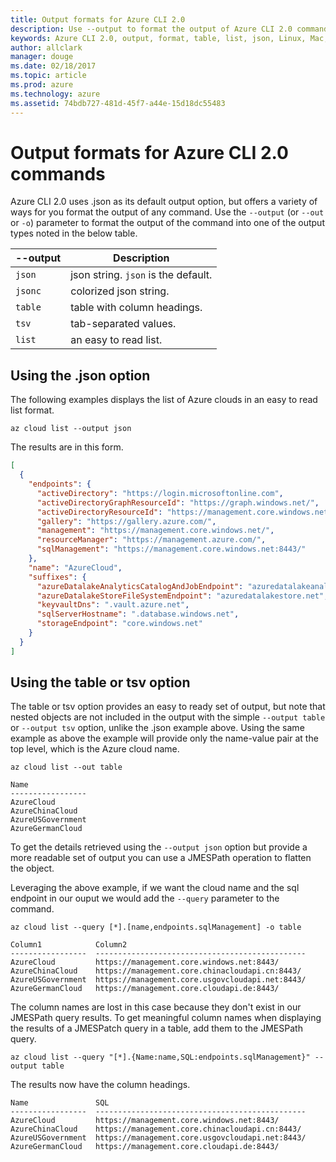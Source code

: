 ```yaml
---
title: Output formats for Azure CLI 2.0 
description: Use --output to format the output of Azure CLI 2.0 commands to tables, lists or json.
keywords: Azure CLI 2.0, output, format, table, list, json, Linux, Mac, Windows, OS X
author: allclark
manager: douge
ms.date: 02/18/2017
ms.topic: article
ms.prod: azure
ms.technology: azure
ms.assetid: 74bdb727-481d-45f7-a44e-15d18dc55483
---
```


# Output formats for Azure CLI 2.0 commands

Azure CLI 2.0 uses .json as its default output option, but offers a variety of ways for you format the output of any command.  Use the `--output` (or `--out` or `-o`) parameter to format the output of the command into one of the output types noted in the below table. 

--output | Description
---------|-------------------------------
`json`   | json string. `json` is the default.
`jsonc`  | colorized json string.
`table`  | table with column headings.
`tsv`    | tab-separated values.
`list`   | an easy to read list.

## Using the .json option

The following examples displays the list of Azure clouds in an easy to read list format.

```azurecli
az cloud list --output json
```

The results are in this form.

```json
[
  {
    "endpoints": {
      "activeDirectory": "https://login.microsoftonline.com",
      "activeDirectoryGraphResourceId": "https://graph.windows.net/",
      "activeDirectoryResourceId": "https://management.core.windows.net/",
      "gallery": "https://gallery.azure.com/",
      "management": "https://management.core.windows.net/",
      "resourceManager": "https://management.azure.com/",
      "sqlManagement": "https://management.core.windows.net:8443/"
    },
    "name": "AzureCloud",
    "suffixes": {
      "azureDatalakeAnalyticsCatalogAndJobEndpoint": "azuredatalakeanalytics.net",
      "azureDatalakeStoreFileSystemEndpoint": "azuredatalakestore.net",
      "keyvaultDns": ".vault.azure.net",
      "sqlServerHostname": ".database.windows.net",
      "storageEndpoint": "core.windows.net"
    }
  }
]
```
## Using the table or tsv option

The table or tsv option provides an easy to ready set of output, but note that nested objects are not included in the output with the simple `--output table` or `--output tsv` option, unlike the .json example above.  Using the same example as above the example will provide only the name-value pair at the top level, which is the Azure cloud name.

```azurecli
az cloud list --out table
```

```
Name
-----------------
AzureCloud
AzureChinaCloud
AzureUSGovernment
AzureGermanCloud
```

To get the details retrieved using the `--output json` option but provide a more readable set of output you can use a JMESPath operation to flatten the object.  

Leveraging the above example, if we want the cloud name and the sql endpoint in our ouput we would add the `--query` parameter to the command.

```azurecli
az cloud list --query [*].[name,endpoints.sqlManagement] -o table
```

```
Column1            Column2
-----------------  -----------------------------------------------
AzureCloud         https://management.core.windows.net:8443/
AzureChinaCloud    https://management.core.chinacloudapi.cn:8443/
AzureUSGovernment  https://management.core.usgovcloudapi.net:8443/
AzureGermanCloud   https://management.core.cloudapi.de:8443/
```

The column names are lost in this case because they don't exist in our JMESPath query results. 
To get meaningful column names when displaying the results of a JMESPatch query in a table,
add them to the JMESPath query.

```azurecli
az cloud list --query "[*].{Name:name,SQL:endpoints.sqlManagement}" --output table
```

The results now have the column headings.

```
Name               SQL
-----------------  -----------------------------------------------
AzureCloud         https://management.core.windows.net:8443/
AzureChinaCloud    https://management.core.chinacloudapi.cn:8443/
AzureUSGovernment  https://management.core.usgovcloudapi.net:8443/
AzureGermanCloud   https://management.core.cloudapi.de:8443/
```
